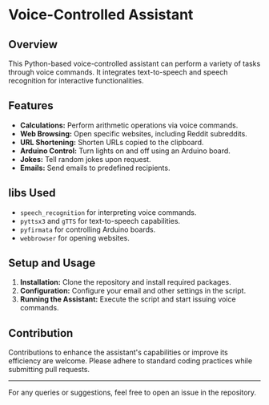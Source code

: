 # Voice-Controlled Assistant

## Overview
This Python-based voice-controlled assistant can perform a variety of tasks through voice commands. It integrates text-to-speech and speech recognition for interactive functionalities.

## Features
- **Calculations:** Perform arithmetic operations via voice commands.
- **Web Browsing:** Open specific websites, including Reddit subreddits.
- **URL Shortening:** Shorten URLs copied to the clipboard.
- **Arduino Control:** Turn lights on and off using an Arduino board.
- **Jokes:** Tell random jokes upon request.
- **Emails:** Send emails to predefined recipients.

## libs Used
- `speech_recognition` for interpreting voice commands.
- `pyttsx3` and `gTTS` for text-to-speech capabilities.
- `pyfirmata` for controlling Arduino boards.
- `webbrowser` for opening websites.

## Setup and Usage
1. **Installation:** Clone the repository and install required packages.
2. **Configuration:** Configure your email and other settings in the script.
3. **Running the Assistant:** Execute the script and start issuing voice commands.

## Contribution
Contributions to enhance the assistant's capabilities or improve its efficiency are welcome. Please adhere to standard coding practices while submitting pull requests.


---

For any queries or suggestions, feel free to open an issue in the repository.
